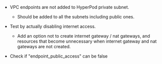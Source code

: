 - VPC endpoints are not added to HyperPod private subnet.
    - Should be added to all the subnets including public ones.

- Test by actually disabling internet access.

    - Add an option not to create internet gateway / nat gateways, and resources that become unnecessary when internet gateway and nat gateways are not created.

- Check if "endpoint_public_access" can be false


